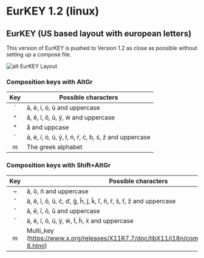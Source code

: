 # EurKEY 1.2 (linux)
## EurKEY (US based layout with european letters)

This version of EurKEY is pushed to Version 1.2 as close as poosible without setting up a compose file.

![alt EurKEY Layout](https://i.imgur.com/QL0gAfX.png)


### Composition keys with AltGr

| Key | Possible characters |
| :---: | --- |
| \` | à, è, ì, ò, ù and uppercase |
| ^ | â, ê, î, ô, û, ŷ, ŵ and uppercase |
| ° | å and uppcase |
| ´ | á, é, í, ó, ú, ý, ł, ń, ŕ, ć, ɓ, ś, ź and uppercase |
| m | The greek alphabet |

### Composition keys with Shift+AltGr

| Key | Possible characters |
| :---: | --- |
| ~ | ã, õ, ñ and uppercase |
| ˇ | ǎ, ě, ǐ, ǒ, ǔ, č, ď, ǧ, ȟ, ǰ, ǩ, ľ, ň, ř, š, ť, ž and uppercase |
| ¯ | ā, ē, ī, ō, ū and uppercase |
| ¨ | ä, ë, ï, ö, ü, ÿ, ẅ, ẗ, ḧ, ẍ and uppercase |
| m | Multi_key (https://www.x.org/releases/X11R7.7/doc/libX11/i18n/compose/en_US.UTF-8.html)|
